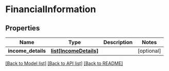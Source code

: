 # FinancialInformation

## Properties
Name | Type | Description | Notes
------------ | ------------- | ------------- | -------------
**income_details** | [**list[IncomeDetails]**](IncomeDetails.md) |  | [optional] 

[[Back to Model list]](../README.md#documentation-for-models) [[Back to API list]](../README.md#documentation-for-api-endpoints) [[Back to README]](../README.md)

